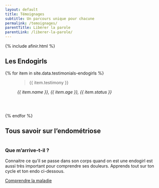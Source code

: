 ```yaml
---
layout: default
title: Témoignages
subtitle: Un parcours unique pour chacune
permalink: /temoignages/
parentTitle: Libérer la parole
parentLink: /liberer-la-parole/
---
```


{% include afinir.html %}
<!-- <section class="sources section">
    <div class="container">
        <div class="row">
            <h3>Sommaire</h3>
            <ul class="d-flex flex-column justify-content-lg-between flex-lg-row">
                <li><a href="#sect1">Les Endogirls</a></li>
                <li><a href="#sect2">Tous savoir sur l'endométriose</a></li>
            </ul>
        </div>
    </div>
</section> -->
<section id="sect1" class="section">
    <div class="container testimonials-page">
        <h2><span>Les Endogirls</span></h2>
        <div class="row align-items-center">
        {% for item in site.data.testimonials-endogirls %}
            <div class="col-lg-6 justify-content-start">
                <div class="card border-0 shadow">
                    <div class="card-body">
                        <figure class="mb-0">
                            <blockquote class="blockquote">
                                <p>{{ item.testimony }}</p>
                            </blockquote>
                            <figcaption class="blockquote-author">
                                <cite title="Source Title">{{ item.name }}, {{ item.age }}, {{ item.status }}</cite>
                            </figcaption>
                        </figure>
                    </div>
                    <svg class="guillemets-haut" width="60" height="47" viewBox="0 0 60 47" fill="none" xmlns="http://www.w3.org/2000/svg">
                        <path d="M13.913 46.2162C9.85507 46.2162 6.49275 44.8468 3.82609 42.1081C1.27536 39.2553 0 35.4895 0 30.8108C0 20.3123 3.47826 12.0961 10.4348 6.16216C13.4493 3.42343 16.9275 1.36937 20.8696 0L22.6087 4.27927C20.1739 5.07808 17.7391 6.39039 15.3043 8.21621C10.2029 11.982 7.13043 16.9459 6.08696 23.1081L8.34783 21.9099C10.2029 20.997 12.058 20.5405 13.913 20.5405C17.3913 20.5405 20.4058 21.8529 22.9565 24.4775C25.6232 26.988 26.9565 29.955 26.9565 33.3784C26.9565 36.8018 25.6232 39.8258 22.9565 42.4505C20.4058 44.961 17.3913 46.2162 13.913 46.2162ZM46.9565 46.2162C42.8985 46.2162 39.5362 44.8468 36.8696 42.1081C34.3188 39.2553 33.0435 35.4895 33.0435 30.8108C33.0435 20.3123 36.5217 12.0961 43.4783 6.16216C46.3768 3.42343 49.8551 1.36937 53.913 0L55.6522 4.27927C53.2174 5.07808 50.7826 6.39039 48.3478 8.21621C43.2464 11.982 40.1739 16.9459 39.1304 23.1081L41.3913 21.9099C43.2464 20.997 45.1014 20.5405 46.9565 20.5405C50.4348 20.5405 53.4493 21.8529 56 24.4775C58.6667 26.988 60 29.955 60 33.3784C60 36.8018 58.6667 39.8258 56 42.4505C53.4493 44.961 50.4348 46.2162 46.9565 46.2162Z" {%if page.url == "/devenir-un-allie/"%}fill="#9101A9"{%else%}fill="#ec58a3"{%endif%}/>
                    </svg> 
                </div>
            </div>
        {% endfor %} 
        </div> 
    </div>
</section>
<section id="sect2" class="section">
    <div class="container">
        <h2><span>Tous savoir sur l’endométriose</span></h2>
        <div class="row d-flex justify-content-between mb-72">
            <div class="order-1 order-lg-2 col-12 col-lg-6 mb-4 mb-lg-0">
                <img class="w-100" src="{{ "/assets/images/discussion_homepage.png" | relative_url }}" alt="" >
            </div>
            <div class="order-2 order-lg-1 col-12 col-lg-5 d-flex justify-content-center flex-column ">
                <h3 class="titre_sommaire_accueil">Que m’arrive-t-il ?</h3>
                <p class="card-text">Connaitre ce qu’il se passe dans son corps quand on est une endogirl est aussi très important pour comprendre ses douleurs. Apprends tout sur ton cycle et ton endo ci-dessous.</p>
                <a href="/comprendre-la-maladie/" class="btn btn-primary">Comprendre la maladie</a>
            </div>
        </div>
    </div>
</section>
